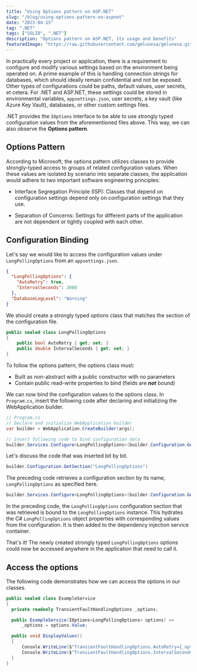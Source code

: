```yaml
---
title: "Using Options pattern on ASP.NET"
slug: "/blog/using-options-pattern-on-aspnet"
date: "2023-04-15"
tag: ".NET"
tags: ["SOLID", ".NET"]
description: "Options pattern on ASP.NET, its usage and benefits"
featuredImage: "https://raw.githubusercontent.com/gmlunesa/gmlunesa.github.io/development/src/blog/using-options-pattern-on-aspnet/images/featuredImage.png"
---
```


In practically every project or application, there is a requirement to configure and modify various settings based on the environment being operated on. A prime example of this is handling connection strings for databases, which should ideally remain confidential and not be exposed. Other types of configurations could be paths, default values, user secrets, et cetera. For .NET and ASP.NET, these settings could be stored in environmental variables, `appsettings.json`, user secrets, a key vault (like Azure Key Vault), databases, or other custom settings files.

.NET provides the `IOptions` interface to be able to use strongly typed configuration values from the aforementioned files above. This way, we can also observe the **Options pattern**.

## Options Pattern

According to Microsoft, the options pattern utilizes classes to provide strongly-typed access to groups of related configuration values. When these values are isolated by scenario into separate classes, the application would adhere to two important software engineering principles:

- Interface Segregation Principle (ISP): Classes that depend on configuration settings depend only on configuration settings that they use.

- Separation of Concerns: Settings for different parts of the application are not dependent or tightly coupled with each other.

## Configuration Binding

Let's say we would like to access the configuration values under `LongPollingOptions` from an `appsettings.json`.

```json
{
  "LongPollingOptions": {
    "AutoRetry": true,
    "IntervalSeconds": 3000
  },
  "DatabaseLogLevel": "Warning"
}
```

We should create a strongly typed options class that matches the section of the configuration file.

```cs
public sealed class LongPollingOptions
{
    public bool AutoRetry { get; set; }
    public double IntervalSeconds { get; set; }
}
```

To follow the options pattern, the options class must:

- Built as non-abstract with a public constructor with no parameters
- Contain public read-write properties to bind (fields are **_not_** bound)

We can now bind the configuration values to the options class. In `Program.cs`, insert the following code after declaring and initializing the WebApplication builder.

```cs
// Program.cs
// Declare and initialize WebApplication builder
var builder = WebApplication.CreateBuilder(args);

// Insert following code to bind configuration data
builder.Services.Configure<LongPollingOptions>(builder.Configuration.GetSection("LongPollingOptions"));
```

Let's discuss the code that was inserted bit by bit.

```cs
builder.Configuration.GetSection("LongPollingOptions")
```

The preceding code retrieves a configuration section by its name, `LongPollingOptions` as specified here.

```cs
builder.Services.Configure<LongPollingOptions>(builder.Configuration.GetSection("LongPollingOptions"));
```

In the preceding code, the `LongPollingOptions` configuration section that was retrieved is bound to the `LongPollingOptions` instance. This hydrates the C# `LongPollingOptions` object properties with corresponding values from the configuration. It is then added to the dependency injection service container.

That's it! The newly created strongly typed `LongPollingOptions` options could now be accessed anywhere in the application that need to call it.

## Access the options

The following code demonstrates how we can access the options in our classes.

```cs
public sealed class ExampleService
{
  private readonly TransientFaultHandlingOptions _options;

  public ExampleService(IOptions<LongPollingOptions> options) =>
      _options = options.Value;

  public void DisplayValues()
  {
      Console.WriteLine($"TransientFaultHandlingOptions.AutoRetry={_options.AutoRetry}");
      Console.WriteLine($"TransientFaultHandlingOptions.IntervalSeconds={_options.IntervalSeconds}");
  }
}
```
